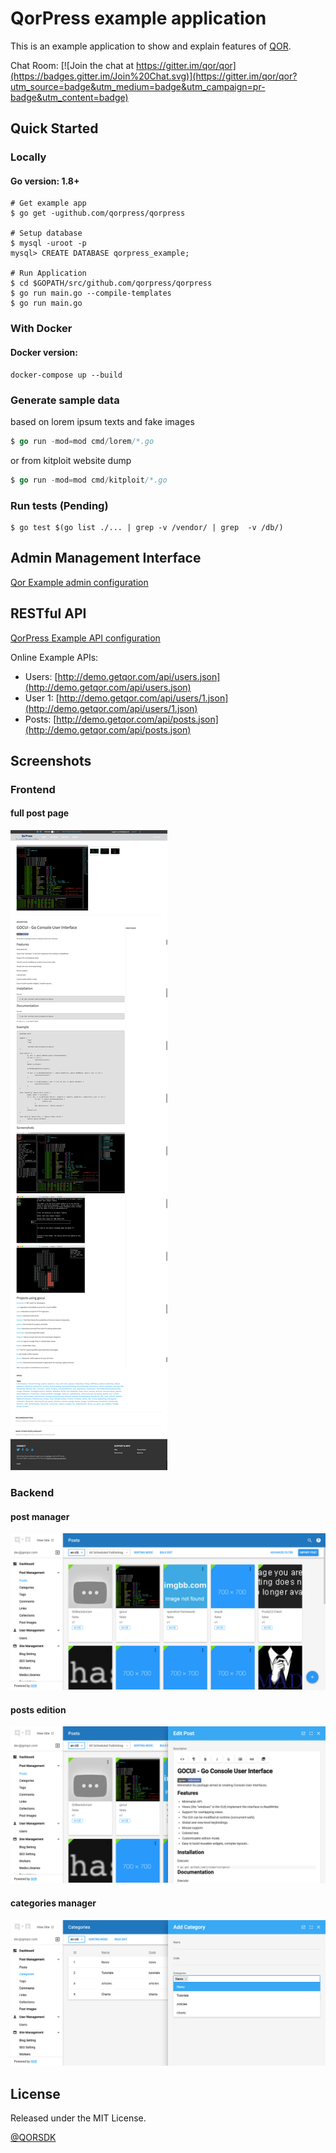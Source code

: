 # QorPress example application

This is an example application to show and explain features of [QOR](http://getqor.com).

Chat Room: [![Join the chat at https://gitter.im/qor/qor](https://badges.gitter.im/Join%20Chat.svg)](https://gitter.im/qor/qor?utm_source=badge&utm_medium=badge&utm_campaign=pr-badge&utm_content=badge)

## Quick Started

### Locally

#### Go version: 1.8+

```shell
# Get example app
$ go get -ugithub.com/qorpress/qorpress

# Setup database
$ mysql -uroot -p
mysql> CREATE DATABASE qorpress_example;

# Run Application
$ cd $GOPATH/src/github.com/qorpress/qorpress
$ go run main.go --compile-templates
$ go run main.go
```

### With Docker

#### Docker version: 

```shell
docker-compose up --build
```

### Generate sample data

based on lorem ipsum texts and fake images
```go
$ go run -mod=mod cmd/lorem/*.go
```

or from kitploit website dump

```go
$ go run -mod=mod cmd/kitploit/*.go
```

### Run tests (Pending)

```
$ go test $(go list ./... | grep -v /vendor/ | grep  -v /db/)
```

## Admin Management Interface

[Qor Example admin configuration](https://github.com/qorpress/qorpress/blob/master/config/admin/admin.go)

## RESTful API

[QorPress Example API configuration](https://github.com/qorpress/qorpress/blob/master/config/api/api.go)

Online Example APIs:

* Users: [http://demo.getqor.com/api/users.json](http://demo.getqor.com/api/users.json)
* User 1: [http://demo.getqor.com/api/users/1.json](http://demo.getqor.com/api/users/1.json)
* Posts: [http://demo.getqor.com/api/posts.json](http://demo.getqor.com/api/posts.json)

## Screenshots

### Frontend
#### full post page
![alt text](docs/screenshots/frontend-post_page.png "post page")

### Backend
#### post manager
![alt text](docs/screenshots/backend-list_posts.png "backend list posts")
#### posts edition
![alt text](docs/screenshots/backend-edit_posts.png "backend edit posts")
#### categories manager
![alt text](docs/screenshots/backend-categories.png "backend categories")


## License

Released under the MIT License.

[@QORSDK](https://twitter.com/qorsdk)
